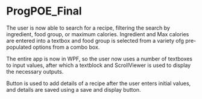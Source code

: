# ProgPOE_Final

The user is now able to search for a recipe, filtering the search by ingredient, food group, or maximum calories. Ingredient and Max calories are entered into a textbox and food group is selected from a variety ofg pre-populated options from a combo box.

The entire app is now in WPF, so the user now uses a number of textboxes to input values, after which a textblock and ScrollViewer is used to display the necessary outputs.

Button is used to add details of a recipe after the user enters initial values, and details are saved using a save and display button.
